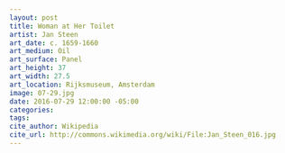 ```yaml
---
layout: post
title: Woman at Her Toilet
artist: Jan Steen
art_date: c. 1659-1660
art_medium: Oil
art_surface: Panel
art_height: 37
art_width: 27.5
art_location: Rijksmuseum, Amsterdam
image: 07-29.jpg
date: 2016-07-29 12:00:00 -05:00
categories:
tags:
cite_author: Wikipedia
cite_url: http://commons.wikimedia.org/wiki/File:Jan_Steen_016.jpg
---
```

